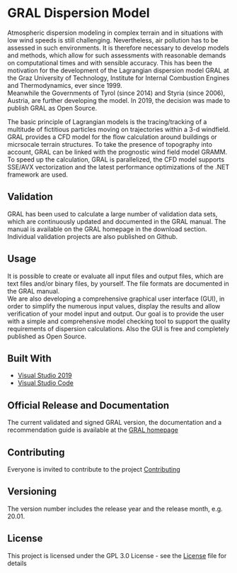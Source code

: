 # GRAL Dispersion Model<br>
Atmospheric dispersion modeling in complex terrain and in situations with low wind speeds is still challenging. Nevertheless, air pollution has to be assessed in such environments.
It is therefore necessary to develop models and methods, which allow for such assessments with reasonable demands on computational times and with sensible accuracy.
This has been the motivation for the development of the Lagrangian dispersion model GRAL at the Graz University of Technology, Institute for Internal Combustion Engines and Thermodynamics, ever since 1999. <br>
Meanwhile the Governments of Tyrol (since 2014) and Styria (since 2006), Austria, are further developing the model. In 2019, the decision was made to publish GRAL as Open Source.<br>

The basic principle of Lagrangian models is the tracing/tracking of a multitude of fictitious particles moving on trajectories within a 3-d windfield. GRAL provides a CFD model for the flow calculation around buildings or micrsocale terrain structures. To take the presence of topography into account, GRAL can be linked with the prognostic wind field model GRAMM.<br>
To speed up the calculation, GRAL is parallelized, the CFD model supports SSE/AVX vectorization and the latest performance optimizations of the .NET framework are used.<br>

## Validation
GRAL has been used to calculate a large number of validation data sets, which are continuously updated and documented in the GRAL manual. The manual is available on the GRAL homepage in the download section. Individual validation projects are also published on Github.<br>

## Usage
It is possible to create or evaluate all input files and output files, which are text files and/or binary files, by yourself. The file formats are documented in the GRAL manual. <br>
We are also developing a comprehensive graphical user interface (GUI), in order to simplify the numerous input values, display the results and allow verification of your model input and output. Our goal is to provide the user with a simple and comprehensive model checking tool to support the quality requirements of dispersion calculations. Also the GUI is free and completely published as Open Source.<br>

## Built With
* [Visual Studio 2019](https://visualstudio.microsoft.com/de/downloads/) 
* [Visual Studio Code](https://code.visualstudio.com/)

## Official Release and Documentation
The current validated and signed GRAL version, the documentation and a recommendation guide is available at the [GRAL homepage](http://lampz.tugraz.at/~gral/)

## Contributing
Everyone is invited to contribute to the project [Contributing](Contributing.md)
 
## Versioning
The version number includes the release year and the release month, e.g. 20.01.

## License
This project is licensed under the GPL 3.0 License - see the [License](License.md) file for details
